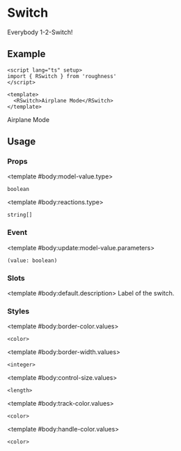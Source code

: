 <script lang="ts" setup>
import { RDetails, RSpace, RSwitch, RTable } from 'roughness'
</script>

# Switch

Everybody 1-2-Switch!

## Example

<RDetails>
  <template #summary>Show Code</template>

```vue
<script lang="ts" setup>
import { RSwitch } from 'roughness'
</script>

<template>
  <RSwitch>Airplane Mode</RSwitch>
</template>
```

</RDetails>

<RSwitch>Airplane Mode</RSwitch>

## Usage

### Props

<RSpace overflow>
<RTable
  :columns="['name', 'type', 'default', 'description']"
  :rows="['model-value', 'reactions']"
>
  <template #body:*.name="{ row }">{{ row }}</template>

  <template #body:model-value.type>

  `boolean`

  </template>
  <template #body:model-value.default>

  `false`

  </template>
  <template #body:model-value.description>
    State of the switch.
  </template>

  <template #body:reactions.type>

  `string[]`

  </template>
  <template #body:reactions.default>

  `['focus-within', 'active']`

  </template>
  <template #body:reactions.description>

  States that trigger graphics redrawing.

  See [Reactions](/guide/theme#reactions).

  </template>
</RTable>
</RSpace>

### Event

<RSpace overflow>
<RTable
  :columns="['name', 'parameters', 'description']"
  :rows="['update:model-value']"
>
  <template #body:*.name="{ row }">{{ row }}</template>

  <template #body:update:model-value.parameters>

  `(value: boolean)`

  </template>
  <template #body:update:model-value.description>
    Callback function triggered when state of the switch is changed.
  </template>
</RTable>
</RSpace>

### Slots

<RSpace overflow>
<RTable
  :columns="['name', 'parameters', 'description']"
  :rows="['default']"
>
  <template #body:*.name="{ row }">{{ row }}</template>

  <template #body:default.description>
    Label of the switch.
  </template>
</RTable>
</RSpace>

### Styles

<RSpace overflow>
<RTable
  :columns="['name', 'values', 'default', 'description']"
  :rows="['border-color', 'border-width', 'control-size', 'track-color', 'handle-color']"
>
  <template #body:*.name="{ row }">--r-switch-{{ row }}</template>

  <template #body:border-color.values>

  `<color>`

  </template>
  <template #body:border-color.default>

  `var(--r-common-text-color)`

  </template>
  <template #body:border-color.description>
    Color of the switch control border.
  </template>

  <template #body:border-width.values>

  `<integer>`

  </template>
  <template #body:border-width.default>

  `2` when focused or active, `1` else

  </template>
  <template #body:border-width.description>
    Width of the switch control border.
  </template>

  <template #body:control-size.values>

  `<length>`

  </template>
  <template #body:control-size.default>

  `var(--r-common-line-height)`

  </template>
  <template #body:control-size.description>
    Size of the switch control.
  </template>

  <template #body:track-color.values>

  `<color>`

  </template>
  <template #body:track-color.default>

  `var(--r-common-primary-color)`

  </template>
  <template #body:track-color.description>
    Color of the switch track when open.
  </template>

  <template #body:handle-color.values>

  `<color>`

  </template>
  <template #body:handle-color.default>

  `var(--r-common-background-color)`

  </template>
  <template #body:handle-color.description>
    Color of the switch handle.
  </template>
</RTable>
</RSpace>
